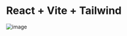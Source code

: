 # React + Vite + Tailwind

![image](https://github.com/user-attachments/assets/3da4c366-8a92-490e-968b-86419017f1b0)
